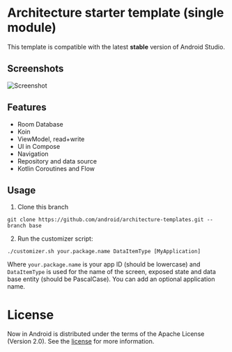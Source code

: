 Architecture starter template (single module)
==================

This template is compatible with the latest **stable** version of Android Studio.

## Screenshots
![Screenshot](https://github.com/android/architecture-templates/raw/main/screenshots.png)

## Features

* Room Database
* Koin
* ViewModel, read+write
* UI in Compose
* Navigation
* Repository and data source
* Kotlin Coroutines and Flow

## Usage

1. Clone this branch

```
git clone https://github.com/android/architecture-templates.git --branch base
```

2. Run the customizer script:

```
./customizer.sh your.package.name DataItemType [MyApplication]
```

Where `your.package.name` is your app ID (should be lowercase) and `DataItemType` is used for the
name of the screen, exposed state and data base entity (should be PascalCase). You can add an optional application name.

# License

Now in Android is distributed under the terms of the Apache License (Version 2.0). See the
[license](LICENSE) for more information.
